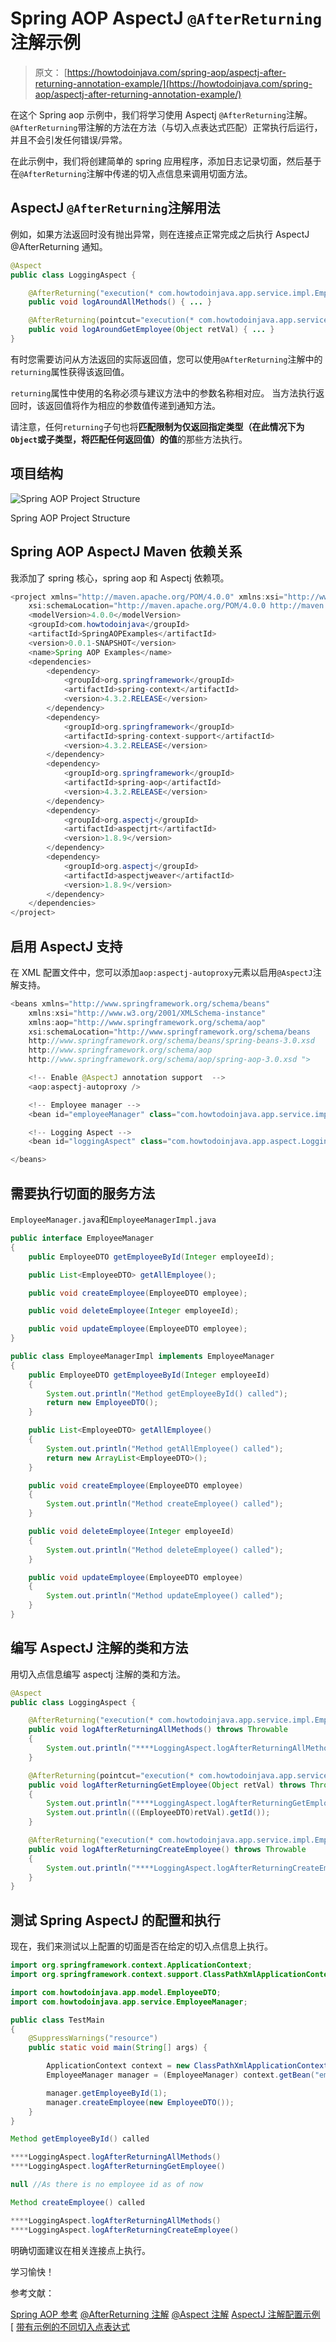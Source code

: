 # Spring AOP AspectJ `@AfterReturning`注解示例

> 原文： [https://howtodoinjava.com/spring-aop/aspectj-after-returning-annotation-example/](https://howtodoinjava.com/spring-aop/aspectj-after-returning-annotation-example/)

在这个 Spring aop 示例中，我们将学习使用 Aspectj `@AfterReturning`注解。 `@AfterReturning`带注解的方法在方法（与切入点表达式匹配）正常执行后运行，并且不会引发任何错误/异常。

在此示例中，我们将创建简单的 spring 应用程序，添加日志记录切面，然后基于在`@AfterReturning`注解中传递的切入点信息来调用切面方法。

## AspectJ `@AfterReturning`注解用法

例如，如果方法返回时没有抛出异常，则在连接点正常完成之后执行 AspectJ @AfterReturning 通知。

```java
@Aspect
public class LoggingAspect {

    @AfterReturning("execution(* com.howtodoinjava.app.service.impl.EmployeeManagerImpl.*(..))")
    public void logAroundAllMethods() { ... }

    @AfterReturning(pointcut="execution(* com.howtodoinjava.app.service.impl.EmployeeManagerImpl.getEmployeeById(..))", returning="retVal") 
    public void logAroundGetEmployee(Object retVal) { ... }
}

```

有时您需要访问从方法返回的实际返回值，您可以使用`@AfterReturning`注解中的`returning`属性获得该返回值。

`returning`属性中使用的名称必须与建议方法中的参数名称相对应。 当方法执行返回时，该返回值将作为相应的参数值传递到通知方法。

请注意，任何`returning`子句也将**匹配限制为仅返回指定类型（在此情况下为`Object`或子类型，将匹配任何返回值）的值**的那些方法执行。

## 项目结构

![Spring AOP Project Structure](img/89dd27f7d603b5a50cf05e2415f38f6f.jpg)

Spring AOP Project Structure

## Spring AOP AspectJ Maven 依赖关系

我添加了 spring 核心，spring aop 和 Aspectj 依赖项。

```java
<project xmlns="http://maven.apache.org/POM/4.0.0" xmlns:xsi="http://www.w3.org/2001/XMLSchema-instance"
    xsi:schemaLocation="http://maven.apache.org/POM/4.0.0 http://maven.apache.org/xsd/maven-4.0.0.xsd;
    <modelVersion>4.0.0</modelVersion>
    <groupId>com.howtodoinjava</groupId>
    <artifactId>SpringAOPExamples</artifactId>
    <version>0.0.1-SNAPSHOT</version>
    <name>Spring AOP Examples</name>
    <dependencies>
        <dependency>
            <groupId>org.springframework</groupId>
            <artifactId>spring-context</artifactId>
            <version>4.3.2.RELEASE</version>
        </dependency>
        <dependency>
            <groupId>org.springframework</groupId>
            <artifactId>spring-context-support</artifactId>
            <version>4.3.2.RELEASE</version>
        </dependency>
        <dependency>
            <groupId>org.springframework</groupId>
            <artifactId>spring-aop</artifactId>
            <version>4.3.2.RELEASE</version>
        </dependency>
        <dependency>
            <groupId>org.aspectj</groupId>
            <artifactId>aspectjrt</artifactId>
            <version>1.8.9</version>
        </dependency>
        <dependency>
            <groupId>org.aspectj</groupId>
            <artifactId>aspectjweaver</artifactId>
            <version>1.8.9</version>
        </dependency>
    </dependencies>
</project>
```

## 启用 AspectJ 支持

在 XML 配置文件中，您可以添加`aop:aspectj-autoproxy`元素以启用`@AspectJ`注解支持。

```java
<beans xmlns="http://www.springframework.org/schema/beans"
    xmlns:xsi="http://www.w3.org/2001/XMLSchema-instance"
    xmlns:aop="http://www.springframework.org/schema/aop"
    xsi:schemaLocation="http://www.springframework.org/schema/beans
    http://www.springframework.org/schema/beans/spring-beans-3.0.xsd
    http://www.springframework.org/schema/aop
    http://www.springframework.org/schema/aop/spring-aop-3.0.xsd ">

    <!-- Enable @AspectJ annotation support  -->
    <aop:aspectj-autoproxy />

    <!-- Employee manager -->
    <bean id="employeeManager" class="com.howtodoinjava.app.service.impl.EmployeeManagerImpl" />

    <!-- Logging Aspect -->
    <bean id="loggingAspect" class="com.howtodoinjava.app.aspect.LoggingAspect" />

</beans>

```

## 需要执行切面的服务方法

`EmployeeManager.java`和`EmployeeManagerImpl.java`

```java
public interface EmployeeManager 
{
    public EmployeeDTO getEmployeeById(Integer employeeId);

    public List<EmployeeDTO> getAllEmployee();

    public void createEmployee(EmployeeDTO employee);

    public void deleteEmployee(Integer employeeId);

    public void updateEmployee(EmployeeDTO employee);
}

public class EmployeeManagerImpl implements EmployeeManager 
{
    public EmployeeDTO getEmployeeById(Integer employeeId) 
    {
        System.out.println("Method getEmployeeById() called");
        return new EmployeeDTO();
    }

    public List<EmployeeDTO> getAllEmployee() 
    {
        System.out.println("Method getAllEmployee() called");
        return new ArrayList<EmployeeDTO>();
    }

    public void createEmployee(EmployeeDTO employee)
    {
        System.out.println("Method createEmployee() called");
    }

    public void deleteEmployee(Integer employeeId) 
    {
        System.out.println("Method deleteEmployee() called");
    }

    public void updateEmployee(EmployeeDTO employee) 
    {
        System.out.println("Method updateEmployee() called");
    }
}

```

## 编写 AspectJ 注解的类和方法

用切入点信息编写 aspectj 注解的类和方法。

```java
@Aspect
public class LoggingAspect {

    @AfterReturning("execution(* com.howtodoinjava.app.service.impl.EmployeeManagerImpl.*(..))")
    public void logAfterReturningAllMethods() throws Throwable 
    {
        System.out.println("****LoggingAspect.logAfterReturningAllMethods() ");
    }

    @AfterReturning(pointcut="execution(* com.howtodoinjava.app.service.impl.EmployeeManagerImpl.getEmployeeById(..))", returning="retVal") 
    public void logAfterReturningGetEmployee(Object retVal) throws Throwable 
    {
        System.out.println("****LoggingAspect.logAfterReturningGetEmployee() ");
        System.out.println(((EmployeeDTO)retVal).getId());
    }

    @AfterReturning("execution(* com.howtodoinjava.app.service.impl.EmployeeManagerImpl.createEmployee(..))")
    public void logAfterReturningCreateEmployee() throws Throwable 
    {
        System.out.println("****LoggingAspect.logAfterReturningCreateEmployee() ");
    }
}

```

## 测试 Spring AspectJ 的配置和执行

现在，我们来测试以上配置的切面是否在给定的切入点信息上执行。

```java
import org.springframework.context.ApplicationContext;
import org.springframework.context.support.ClassPathXmlApplicationContext;

import com.howtodoinjava.app.model.EmployeeDTO;
import com.howtodoinjava.app.service.EmployeeManager;

public class TestMain 
{
    @SuppressWarnings("resource")
    public static void main(String[] args) {

        ApplicationContext context = new ClassPathXmlApplicationContext("applicationContext.xml");
        EmployeeManager manager = (EmployeeManager) context.getBean("employeeManager");

        manager.getEmployeeById(1);
        manager.createEmployee(new EmployeeDTO());
    }
}

```

```java
Method getEmployeeById() called

****LoggingAspect.logAfterReturningAllMethods() 
****LoggingAspect.logAfterReturningGetEmployee() 

null //As there is no employee id as of now

Method createEmployee() called

****LoggingAspect.logAfterReturningAllMethods() 
****LoggingAspect.logAfterReturningCreateEmployee() 

```

明确切面建议在相关连接点上执行。

学习愉快！

参考文献：

[Spring AOP 参考](https://docs.spring.io/spring/docs/current/spring-framework-reference/html/aop.html)
[@AfterReturning 注解](https://eclipse.org/aspectj/doc/next/aspectj5rt-api/org/aspectj/lang/annotation/AfterReturning.html)
[@Aspect 注解](https://eclipse.org/aspectj/doc/next/aspectj5rt-api/org/aspectj/lang/annotation/Aspect.html)
[AspectJ 注解配置示例](//howtodoinjava.com/spring/spring-aop/spring-aop-aspectj-example-tutorial-using-annotation-config/)
[ [带有示例的不同切入点表达式](//howtodoinjava.com/spring/spring-aop/writing-spring-aop-aspectj-pointcut-expressions-with-examples/)